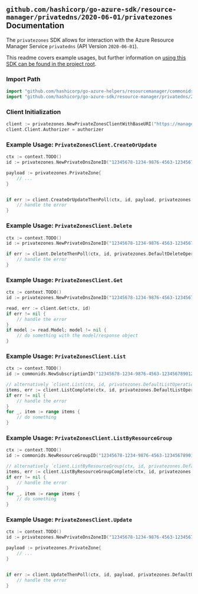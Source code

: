 
## `github.com/hashicorp/go-azure-sdk/resource-manager/privatedns/2020-06-01/privatezones` Documentation

The `privatezones` SDK allows for interaction with the Azure Resource Manager Service `privatedns` (API Version `2020-06-01`).

This readme covers example usages, but further information on [using this SDK can be found in the project root](https://github.com/hashicorp/go-azure-sdk/tree/main/docs).

### Import Path

```go
import "github.com/hashicorp/go-azure-helpers/resourcemanager/commonids"
import "github.com/hashicorp/go-azure-sdk/resource-manager/privatedns/2020-06-01/privatezones"
```


### Client Initialization

```go
client := privatezones.NewPrivateZonesClientWithBaseURI("https://management.azure.com")
client.Client.Authorizer = authorizer
```


### Example Usage: `PrivateZonesClient.CreateOrUpdate`

```go
ctx := context.TODO()
id := privatezones.NewPrivateDnsZoneID("12345678-1234-9876-4563-123456789012", "example-resource-group", "privateDnsZoneValue")

payload := privatezones.PrivateZone{
	// ...
}


if err := client.CreateOrUpdateThenPoll(ctx, id, payload, privatezones.DefaultCreateOrUpdateOperationOptions()); err != nil {
	// handle the error
}
```


### Example Usage: `PrivateZonesClient.Delete`

```go
ctx := context.TODO()
id := privatezones.NewPrivateDnsZoneID("12345678-1234-9876-4563-123456789012", "example-resource-group", "privateDnsZoneValue")

if err := client.DeleteThenPoll(ctx, id, privatezones.DefaultDeleteOperationOptions()); err != nil {
	// handle the error
}
```


### Example Usage: `PrivateZonesClient.Get`

```go
ctx := context.TODO()
id := privatezones.NewPrivateDnsZoneID("12345678-1234-9876-4563-123456789012", "example-resource-group", "privateDnsZoneValue")

read, err := client.Get(ctx, id)
if err != nil {
	// handle the error
}
if model := read.Model; model != nil {
	// do something with the model/response object
}
```


### Example Usage: `PrivateZonesClient.List`

```go
ctx := context.TODO()
id := commonids.NewSubscriptionID("12345678-1234-9876-4563-123456789012")

// alternatively `client.List(ctx, id, privatezones.DefaultListOperationOptions())` can be used to do batched pagination
items, err := client.ListComplete(ctx, id, privatezones.DefaultListOperationOptions())
if err != nil {
	// handle the error
}
for _, item := range items {
	// do something
}
```


### Example Usage: `PrivateZonesClient.ListByResourceGroup`

```go
ctx := context.TODO()
id := commonids.NewResourceGroupID("12345678-1234-9876-4563-123456789012", "example-resource-group")

// alternatively `client.ListByResourceGroup(ctx, id, privatezones.DefaultListByResourceGroupOperationOptions())` can be used to do batched pagination
items, err := client.ListByResourceGroupComplete(ctx, id, privatezones.DefaultListByResourceGroupOperationOptions())
if err != nil {
	// handle the error
}
for _, item := range items {
	// do something
}
```


### Example Usage: `PrivateZonesClient.Update`

```go
ctx := context.TODO()
id := privatezones.NewPrivateDnsZoneID("12345678-1234-9876-4563-123456789012", "example-resource-group", "privateDnsZoneValue")

payload := privatezones.PrivateZone{
	// ...
}


if err := client.UpdateThenPoll(ctx, id, payload, privatezones.DefaultUpdateOperationOptions()); err != nil {
	// handle the error
}
```
